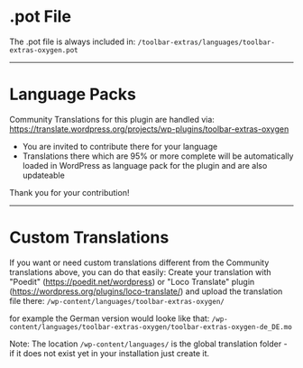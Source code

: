 # .pot File

The .pot file is always included in:
  `/toolbar-extras/languages/toolbar-extras-oxygen.pot`

--------------------------------------------------------------------------------

# Language Packs

Community Translations for this plugin are handled via:
https://translate.wordpress.org/projects/wp-plugins/toolbar-extras-oxygen

* You are invited to contribute there for your language
* Translations there which are 95% or more complete will be automatically loaded
  in WordPress as language pack for the plugin and are also updateable

Thank you for your contribution!

--------------------------------------------------------------------------------

# Custom Translations

If you want or need custom translations different from the Community
translations above, you can do that easily:
Create your translation with "Poedit" (https://poedit.net/wordpress)
or "Loco Translate" plugin (https://wordpress.org/plugins/loco-translate/)
and upload the translation file there:
  `/wp-content/languages/toolbar-extras-oxygen/`

for example the German version would looke like that:
  `/wp-content/languages/toolbar-extras-oxygen/toolbar-extras-oxygen-de_DE.mo`

Note: The location `/wp-content/languages/` is the global translation folder -
      if it does not exist yet in your installation just create it.
